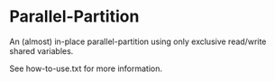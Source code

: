 # Parallel-Partition
An (almost) in-place parallel-partition using only exclusive read/write shared variables.

See how-to-use.txt for more information.

